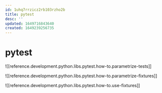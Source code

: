 ```yaml
---
id: 1uhq7rrzicz2rb103rzho2b
title: pytest
desc: ''
updated: 1649716843640
created: 1649239256735
---
```

# pytest

![[reference.development.python.libs.pytest.how-to.parametrize-tests]]

![[reference.development.python.libs.pytest.how-to.parametrize-fixtures]]

![[reference.development.python.libs.pytest.how-to.use-fixtures]]

